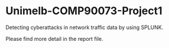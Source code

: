 # Unimelb-COMP90073-Project1
 Detecting cyberattacks in network traffic data by using SPLUNK.

 Please find more detail in the report file.
